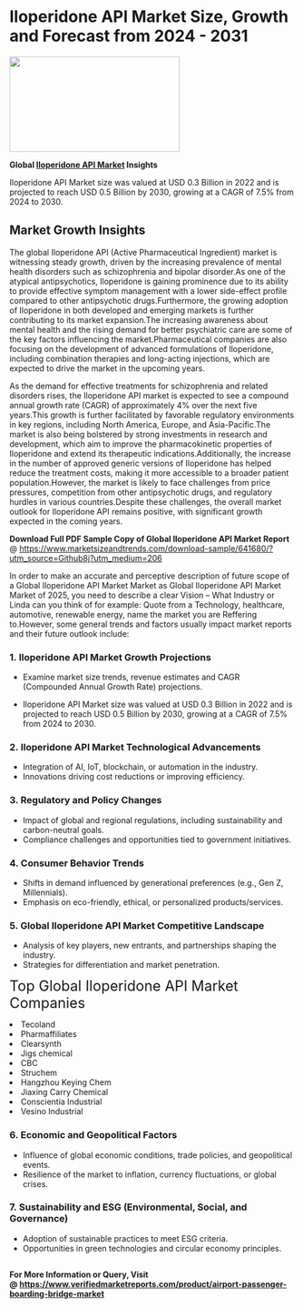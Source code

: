 <H1>Iloperidone API Market Size, Growth and Forecast from 2024 - 2031</H1><img class="aligncenter size-medium wp-image-584254" src="https://thirdeyenews.in/wp-content/uploads/2024/09/Global-Market-Research-300x168.jpeg" alt="" width="300" height="168" /><p><strong>Global&nbsp;<a href="https://www.marketsizeandtrends.com/download-sample/641680/?utm_source=Github8j?utm_medium=206">Iloperidone API Market</a> Insights</strong></p><p>Iloperidone API Market size was valued at USD 0.3 Billion in 2022 and is projected to reach USD 0.5 Billion by 2030, growing at a CAGR of 7.5% from 2024 to 2030.</p><p><h2>Market Growth Insights</h2> <p>The global Iloperidone API (Active Pharmaceutical Ingredient) market is witnessing steady growth, driven by the increasing prevalence of mental health disorders such as schizophrenia and bipolar disorder.As one of the atypical antipsychotics, Iloperidone is gaining prominence due to its ability to provide effective symptom management with a lower side-effect profile compared to other antipsychotic drugs.Furthermore, the growing adoption of Iloperidone in both developed and emerging markets is further contributing to its market expansion.The increasing awareness about mental health and the rising demand for better psychiatric care are some of the key factors influencing the market.Pharmaceutical companies are also focusing on the development of advanced formulations of Iloperidone, including combination therapies and long-acting injections, which are expected to drive the market in the upcoming years.</p> <p>As the demand for effective treatments for schizophrenia and related disorders rises, the Iloperidone API market is expected to see a compound annual growth rate (CAGR) of approximately 4% over the next five years.This growth is further facilitated by favorable regulatory environments in key regions, including North America, Europe, and Asia-Pacific.The market is also being bolstered by strong investments in research and development, which aim to improve the pharmacokinetic properties of Iloperidone and extend its therapeutic indications.Additionally, the increase in the number of approved generic versions of Iloperidone has helped reduce the treatment costs, making it more accessible to a broader patient population.However, the market is likely to face challenges from price pressures, competition from other antipsychotic drugs, and regulatory hurdles in various countries.Despite these challenges, the overall market outlook for Iloperidone API remains positive, with significant growth expected in the coming years.</p> <p><span class=""><strong>Download Full PDF Sample Copy of Global Iloperidone API Market Report</strong> @ <a href="https://www.marketsizeandtrends.com/download-sample/641680/?utm_source=Github8j?utm_medium=206" target="_blank">https://www.marketsizeandtrends.com/download-sample/641680/?utm_source=Github8j?utm_medium=206</a></span></p><p>In order to make an accurate and perceptive description of future scope of a Global&nbsp;Iloperidone API Market Market as Global&nbsp;Iloperidone API Market Market of 2025, you need to describe a clear Vision &ndash; What Industry or Linda can you think of for example: Quote from a Technology, healthcare, automotive, renewable energy, name the market you are Reffering to.However, some general trends and factors usually impact market reports and their future outlook include:</p><h3>1.&nbsp;<strong>Iloperidone API Market Growth Projections</strong></h3><ul><li>Examine market size trends, revenue estimates and CAGR (Compounded Annual Growth Rate) projections.</li><li><p>Iloperidone API Market size was valued at USD 0.3 Billion in 2022 and is projected to reach USD 0.5 Billion by 2030, growing at a CAGR of 7.5% from 2024 to 2030.</p></li></ul><h3>2.&nbsp;<strong>Iloperidone API Market Technological Advancements</strong></h3><ul><li>Integration of AI, IoT, blockchain, or automation in the industry.</li><li>Innovations driving cost reductions or improving efficiency.</li></ul><h3>3.&nbsp;<strong>Regulatory and Policy Changes</strong></h3><ul><li>Impact of global and regional regulations, including sustainability and carbon-neutral goals.</li><li>Compliance challenges and opportunities tied to government initiatives.</li></ul><h3>4.&nbsp;<strong>Consumer Behavior Trends</strong></h3><ul><li>Shifts in demand influenced by generational preferences (e.g., Gen Z, Millennials).</li><li>Emphasis on eco-friendly, ethical, or personalized products/services.</li></ul><h3>5.&nbsp;<strong>Global Iloperidone API Market Competitive Landscape</strong></h3><ul><li>Analysis of key players, new entrants, and partnerships shaping the industry.</li><li>Strategies for differentiation and market penetration.</li></ul><p data-pm-slice="1 1 []"><span style="color: inherit; font-family: inherit; font-size: 25px;">Top Global Iloperidone API Market Companies</span></p><div class="" data-test-id=""><p><li>Tecoland</li><li> Pharmaffiliates</li><li> Clearsynth</li><li> Jigs chemical</li><li> CBC</li><li> Struchem</li><li> Hangzhou Keying Chem</li><li> Jiaxing Carry Chemical</li><li> Conscientia Industrial</li><li> Vesino Industrial</li></p></div><h3>6.&nbsp;<strong>Economic and Geopolitical Factors</strong></h3><ul><li>Influence of global economic conditions, trade policies, and geopolitical events.</li><li>Resilience of the market to inflation, currency fluctuations, or global crises.</li></ul><h3>7.&nbsp;<strong>Sustainability and ESG (Environmental, Social, and Governance)</strong></h3><ul><li>Adoption of sustainable practices to meet ESG criteria.</li><li>Opportunities in green technologies and circular economy principles.</li></ul><h2><strong style="font-size: 14px;">For More Information or Query, Visit @&nbsp;</strong><a style="background-color: #ffffff; font-size: 14px;" href="https://www.marketsizeandtrends.com/report/iloperidone-api-market/" target="_blank">https://www.verifiedmarketreports.com/product/airport-passenger-boarding-bridge-market</a></h2>